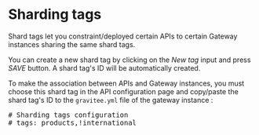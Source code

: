 # Sharding tags

Shard tags let you constraint/deployed certain APIs to certain Gateway instances sharing the same shard tags.

You can create a new shard tag by clicking on the _New tag_ input and press _SAVE_ button.
A shard tag's ID will be automatically created.

To make the association between APIs and Gateway instances,
you must choose this shard tag in the API configuration page and copy/paste the shard tag's ID to the `gravitee.yml` file of the gateway instance :

<pre>
# Sharding tags configuration
# tags: products,!international
</pre>
